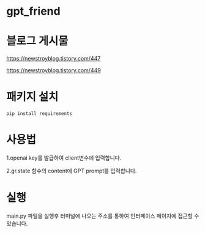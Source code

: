 # gpt_friend

# 블로그 게시물
https://newstroyblog.tistory.com/447

https://newstroyblog.tistory.com/449

# 패키지 설치
```pip install requirements```

# 사용법
1.openai key를 발급하여 client변수에 입력합니다.

2.gr.state 함수의 content에 GPT prompt를 입력합니다.

# 실행
main.py 파일을 실행후 터미널에 나오는 주소를 통하여 인터페이스 페이지에 접근할 수 있습니다.

